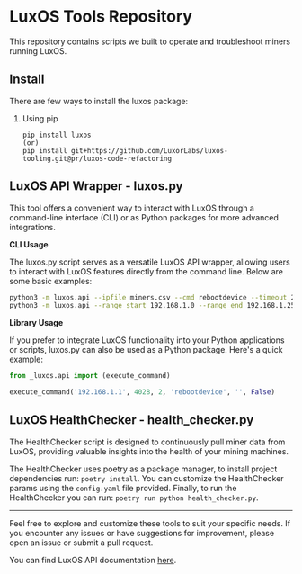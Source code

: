 # LuxOS Tools Repository

This repository contains scripts we built to operate and troubleshoot miners running LuxOS.

## Install

There are few ways to install the luxos package:

1. Using pip
   ```shell
   pip install luxos
   (or)
   pip install git+https://github.com/LuxorLabs/luxos-tooling.git@pr/luxos-code-refactoring
   ```

## LuxOS API Wrapper - luxos.py

This tool offers a convenient way to interact with LuxOS through a command-line interface (CLI) or as Python packages for more advanced integrations.

**CLI Usage**

The luxos.py script serves as a versatile LuxOS API wrapper, allowing users to interact with LuxOS features directly from the command line. Below are some basic examples:

```bash
python3 -m luxos.api --ipfile miners.csv --cmd rebootdevice --timeout 2
python3 -m luxos.api --range_start 192.168.1.0 --range_end 192.168.1.255 --cmd rebootdevice --verbose True
```

**Library Usage**

If you prefer to integrate LuxOS functionality into your Python applications or scripts, luxos.py can also be used as a Python package. Here's a quick example:

```python
from _luxos.api import (execute_command)

execute_command('192.168.1.1', 4028, 2, 'rebootdevice', '', False)
```

## LuxOS HealthChecker - health_checker.py

The HealthChecker script is designed to continuously pull miner data from LuxOS, providing valuable insights into the health of your mining machines.

The HealthChecker uses poetry as a package manager, to install project dependencies run: `poetry install`. You can customize the HealthChecker params using the `config.yaml` file provided. Finally, to run the HealthChecker you can run: `poetry run python health_checker.py`.

---

Feel free to explore and customize these tools to suit your specific needs. If you encounter any issues or have suggestions for improvement, please open an issue or submit a pull request.

You can find LuxOS API documentation [here](https://docs.luxor.tech/firmware/api/intro).
